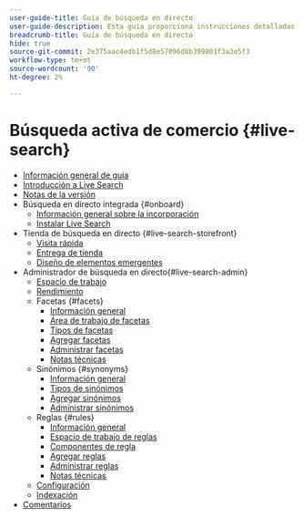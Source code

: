 ```yaml
---
user-guide-title: Guía de búsqueda en directo
user-guide-description: Esta guía proporciona instrucciones detalladas sobre el uso de la búsqueda activa desde Adobe Commerce.
breadcrumb-title: Guía de búsqueda en directo
hide: true
source-git-commit: 2e375aac4edb1f5d8e57096d8b399801f3a3e5f3
workflow-type: tm+mt
source-wordcount: '90'
ht-degree: 2%

---
```


# Búsqueda activa de comercio {#live-search}

- [Información general de guía](guide-overview.md)
- [Introducción a Live Search](overview.md)
- [Notas de la versión](release-notes.md)
- Búsqueda en directo integrada {#onboard}
   - [Información general sobre la incorporación](onboarding-overview.md)
   - [Instalar Live Search](install.md)
- Tienda de búsqueda en directo {#live-search-storefront}
   - [Visita rápida](quick-tour.md)
   - [Entrega de tienda](storefront-popover.md)
   - [Diseño de elementos emergentes](storefront-popover-styling.md)
- Administrador de búsqueda en directo{#live-search-admin}
   - [Espacio de trabajo](workspace.md)
   - [Rendimiento](performance.md)
   - Facetas {#facets}
      - [Información general](facets.md)
      - [Área de trabajo de facetas](faceting-workspace.md)
      - [Tipos de facetas](facets-type.md)
      - [Agregar facetas](facets-add.md)
      - [Administrar facetas](facets-manage.md)
      - [Notas técnicas](facet-technical-notes.md)
   - Sinónimos {#synonyms}
      - [Información general](synonyms.md)
      - [Tipos de sinónimos](synonyms-type.md)
      - [Agregar sinónimos](synonyms-add.md)
      - [Administrar sinónimos](synonyms-manage.md)
   - Reglas {#rules}
      - [Información general](rules.md)
      - [Espacio de trabajo de reglas](rules-workspace.md)
      - [Componentes de regla](rule-components.md)
      - [Agregar reglas](rules-add.md)
      - [Administrar reglas](rules-manage.md)
      - [Notas técnicas](rule-technical-notes.md)
   - [Configuración](settings.md)
   - [Indexación](indexing.md)
- [Comentarios](feedback.md)